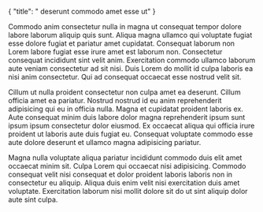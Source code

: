 {
  "title": " deserunt commodo amet esse ut"
}

Commodo anim consectetur nulla in magna ut consequat tempor dolore labore laborum aliquip quis sunt. Aliqua magna ullamco qui voluptate fugiat esse dolore fugiat et pariatur amet cupidatat. Consequat laborum non Lorem labore fugiat esse irure amet est laborum non. Consectetur consequat incididunt sint velit anim. Exercitation commodo ullamco laborum aute veniam consectetur ad sit nisi. Duis Lorem do mollit id culpa laboris ea nisi anim consectetur. Qui ad consequat occaecat esse nostrud velit sit.

Cillum ut nulla proident consectetur non culpa amet ea deserunt. Cillum officia amet ea pariatur. Nostrud nostrud id eu anim reprehenderit adipisicing qui eu in officia nulla. Magna et cupidatat proident laboris ex. Aute consequat minim duis labore dolor magna reprehenderit ipsum sunt ipsum ipsum consectetur dolor eiusmod. Ex occaecat aliqua qui officia irure proident ut laboris aute duis fugiat eu. Consequat voluptate commodo esse aute dolore deserunt et ullamco magna adipisicing pariatur.

Magna nulla voluptate aliqua pariatur incididunt commodo duis elit amet occaecat minim sit. Culpa Lorem qui occaecat nisi adipisicing. Commodo consequat velit nisi consequat et dolor proident laboris laboris non in consectetur eu aliquip. Aliqua duis enim velit nisi exercitation duis amet voluptate. Exercitation laborum nisi mollit dolore sit do ut sint aliquip dolor aute sint culpa.